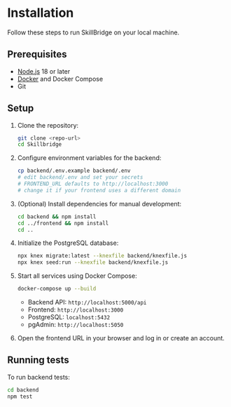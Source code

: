 # Installation

Follow these steps to run SkillBridge on your local machine.

## Prerequisites

- [Node.js](https://nodejs.org/) 18 or later
- [Docker](https://www.docker.com/) and Docker Compose
- Git

## Setup

1. Clone the repository:

   ```bash
   git clone <repo-url>
   cd Skillbridge
   ```

2. Configure environment variables for the backend:

   ```bash
   cp backend/.env.example backend/.env
   # edit backend/.env and set your secrets
   # FRONTEND_URL defaults to http://localhost:3000
   # change it if your frontend uses a different domain
   ```

3. (Optional) Install dependencies for manual development:

   ```bash
   cd backend && npm install
   cd ../frontend && npm install
   cd ..
   ```

4. Initialize the PostgreSQL database:

   ```bash
   npx knex migrate:latest --knexfile backend/knexfile.js
   npx knex seed:run --knexfile backend/knexfile.js
   ```

5. Start all services using Docker Compose:

   ```bash
   docker-compose up --build
   ```

   - Backend API: `http://localhost:5000/api`
   - Frontend: `http://localhost:3000`
   - PostgreSQL: `localhost:5432`
   - pgAdmin: `http://localhost:5050`

6. Open the frontend URL in your browser and log in or create an account.

## Running tests

To run backend tests:

```bash
cd backend
npm test
```
